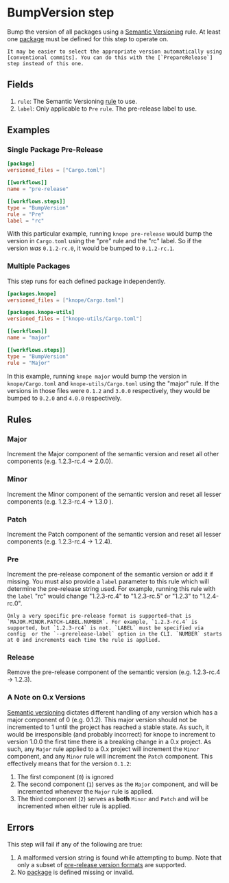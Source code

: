 # BumpVersion step

Bump the version of all packages using a [Semantic Versioning] rule. At least one [package] must be defined for this step to operate on.

```admonish note
It may be easier to select the appropriate version automatically using [conventional commits]. You can do this with the [`PrepareRelease`] step instead of this one.
```

## Fields

1. `rule`: The Semantic Versioning [rule](#rules) to use.
2. `label`: Only applicable to `Pre` `rule`. The pre-release label to use.

## Examples

### Single Package Pre-Release

```toml
[package]
versioned_files = ["Cargo.toml"]

[[workflows]]
name = "pre-release"

[[workflows.steps]]
type = "BumpVersion"
rule = "Pre"
label = "rc"
```

With this particular example, running `knope pre-release` would bump the version in `Cargo.toml` using the "pre" rule and the "rc" label. So if the version _was_ `0.1.2-rc.0`, it would be bumped to `0.1.2-rc.1`.

### Multiple Packages

This step runs for each defined package independently.

```toml
[packages.knope]
versioned_files = ["knope/Cargo.toml"]

[packages.knope-utils]
versioned_files = ["knope-utils/Cargo.toml"]

[[workflows]]
name = "major"

[[workflows.steps]]
type = "BumpVersion"
rule = "Major"
```

In this example, running `knope major` would bump the version in `knope/Cargo.toml` and `knope-utils/Cargo.toml` using the "major" rule. If the versions in those files were `0.1.2` and `3.0.0` respectively, they would be bumped to `0.2.0` and `4.0.0` respectively.

## Rules

### Major

Increment the Major component of the semantic version and reset all other components (e.g. 1.2.3-rc.4 -> 2.0.0).

### Minor

Increment the Minor component of the semantic version and reset all lesser components (e.g. 1.2.3-rc.4 -> 1.3.0 ).

### Patch

Increment the Patch component of the semantic version and reset all lesser components (e.g. 1.2.3-rc.4 -> 1.2.4).

### Pre

Increment the pre-release component of the semantic version or add it if missing. You must also provide a `label` parameter to this rule which will determine the pre-release string used. For example, running this rule with the `label` "rc" would change "1.2.3-rc.4" to "1.2.3-rc.5" or "1.2.3" to "1.2.4-rc.0".

```admonish warning
Only a very specific pre-release format is supported—that is `MAJOR.MINOR.PATCH-LABEL.NUMBER`. For example, `1.2.3-rc.4` is supported, but `1.2.3-rc4` is not. `LABEL` must be specified via config  or the `--prerelease-label` option in the CLI. `NUMBER` starts at 0 and increments each time the rule is applied.
```

### Release

Remove the pre-release component of the semantic version (e.g. 1.2.3-rc.4 -> 1.2.3).

### A Note on 0.x Versions

[Semantic versioning] dictates different handling of any version which has a major component of 0 (e.g. 0.1.2). This major version should not be incremented to 1 until the project has reached a stable state. As such, it would be irresponsible (and probably incorrect) for knope to increment to version 1.0.0 the first time there is a breaking change in a 0.x project. As such, any `Major` rule applied to a 0.x project will increment the `Minor` component, and any `Minor` rule will increment the `Patch` component. This effectively means that for the version `0.1.2`:

1. The first component (`0`) is ignored
2. The second component (`1`) serves as the `Major` component, and will be incremented whenever the `Major` rule is applied.
3. The third component (`2`) serves as **both** `Minor` and `Patch` and will be incremented when either rule is applied.

## Errors

This step will fail if any of the following are true:

1. A malformed version string is found while attempting to bump. Note that only a subset of [pre-release version formats](#pre) are supported.
2. No [package] is defined missing or invalid.

[semantic versioning]: https://semver.org
[package]: ../packages.md
[conventional commits]: https://conventionalcommits.org
[`preparerelease`]: ./PrepareRelease.md
